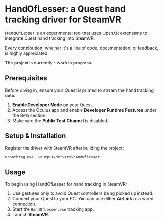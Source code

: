 # HandOfLesser: a Quest hand tracking driver for SteamVR

HandOfLesser is an experimental tool that uses OpenXR extensions to integrate Quest hand tracking into SteamVR.

Every contribution, whether it's a line of code, documentation, or feedback, is highly appreciated.

The project is currently a work in progress.

## Prerequisites

Before diving in, ensure your Quest is primed to stream the hand tracking data:

1. **Enable Developer Mode** on your Quest.
2. Access the Oculus app and enable **Developer Runtime Features** under the Beta section.
3. Make sure the **Public Test Channel** is disabled.

## Setup & Installation

Register the driver with SteamVR after building the project:

```ps1
vrpathreg.exe .\output\drivers\handoflesser
```

## Usage

To begin using HandOfLesser for hand tracking in SteamVR:

1. Use gestures only to avoid Quest controllers being picked up instead.
2. Connect your Quest to your PC. You can use either **AirLink** or a wired connection.
3. Start the `HandOfLesser.exe` tracking app.
4. Launch **SteamVR**.
